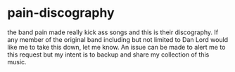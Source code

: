 # pain-discography
the band pain made really kick ass songs and this is their discography. If any member of the original band including but not limited to Dan Lord would like me to take this down, let me know. An issue can be made to alert me to this request but my intent is to backup and share my collection of this music.
